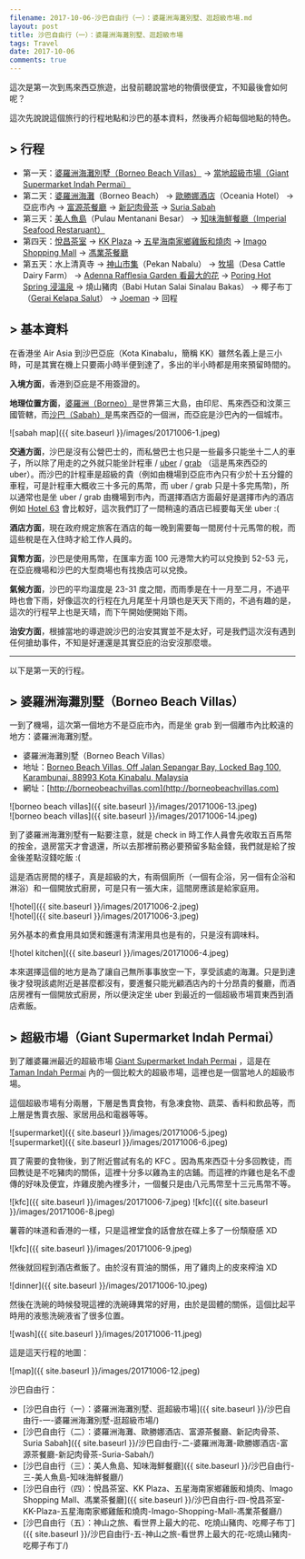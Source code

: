 ```yaml
---
filename: 2017-10-06-沙巴自由行（一）：婆羅洲海灘別墅、逛超級市場.md
layout: post
title: 沙巴自由行（一）：婆羅洲海灘別墅、逛超級市場
tags: Travel
date: 2017-10-06
comments: true
---
```


這次是第一次到馬來西亞旅遊，出發前聽說當地的物價很便宜，不知最後會如何呢？

這次先說說這個旅行的行程地點和沙巴的基本資料，然後再介紹每個地點的特色。

## > 行程

* 第一天：[婆羅洲海灘別墅（Borneo Beach Villas）](https://www.google.com.hk/maps/place/Borneo+Beach+Villas,+163,+Pool+Villa+%26+Locked+Bag+100,+Karambunai,+88993+Kota+Kinabalu,+Sabah,+Malaysia/@6.126068,116.122111,17z/data=!4m2!3m1!1s0x323b1412575d0d47:0xa848421ec85abbb0?hl=en-hk) -> [當地超級市場（Giant Supermarket Indah Permai）](https://www.google.com.hk/maps/place//data=!4m2!3m1!1s0x323b6cb70259c5dd:0x79a35e988c8c69ba?sa=X&hl=en-hk)
* 第二天：[婆羅洲海灘](https://www.google.com.hk/maps/search/borneo+beach/data=!4m2!2m1!4b1?sa=X&hl=en-hk)（Borneo Beach） -> [歐勝娜酒店](https://maps.google.com.hk/maps?oe=UTF-8&hl=en-hk&client=safari&um=1&ie=UTF-8&fb=1&gl=hk&entry=s&sa=X&ftid=0x323b69bc1a5b4ca3:0x538718cb1564c872&gmm=CgIgAQ%3D%3D)（Oceania Hotel） -> 亞庇市內 -> [富源茶餐廳](https://maps.google.com.hk/maps?hl=en-hk&client=safari&yv=2&um=1&ie=UTF-8&fb=1&gl=hk&entry=s&sa=X&ftid=0x323b6985e169d825:0x62554e2c36a62878&gmm=CgIgAQ%3D%3D) -> [新記肉骨茶](https://maps.google.com.hk/maps?oe=UTF-8&hl=en-hk&client=safari&um=1&ie=UTF-8&fb=1&gl=hk&entry=s&sa=X&ftid=0x323b698f60eb5b8b:0x7c734346bd07376e&gmm=CgIgAQ%3D%3D) -> [Suria Sabah](https://maps.google.com.hk/maps?oe=UTF-8&hl=en-hk&client=safari&um=1&ie=UTF-8&fb=1&gl=hk&entry=s&sa=X&ftid=0x323b69861c613767:0xfd775190042ffaf&gmm=CgIgAQ%3D%3D)
* 第三天：[美人魚島](https://www.google.com.hk/maps/place/Pulau+Mantanani+Besar,+Sabah,+Malaysia/@6.7126333,116.3529862,15z/data=!4m2!3m1!1s0x323a8b0a0b1447ef:0x675235df0f3d583e?sa=X&hl=en-hk)（Pulau Mentanani Besar） -> [知味海鮮餐廳（Imperial Seafood Restaruant）](https://maps.google.com.hk/maps?hl=en-hk&client=safari&yv=2&um=1&ie=UTF-8&fb=1&gl=hk&entry=s&sa=X&ftid=0x323b6996dcebfa01:0xcce09ae5e9df3004&gmm=CgIgAQ%3D%3D)
* 第四天：[悅昌茶室](https://www.google.com/maps/search/88000+Pusat+Bandar+Kota+Kinabalu%0A47,+Jalan+Pantai/data=!4m2!2m1!4b1?dg=dbrw&newdg=1) -> [KK Plaza](https://www.google.com.hk/maps/search/kk+plaza/data=!4m2!2m1!4b1?sa=X&hl=en-hk) -> [五星海南家鄉雞飯和燒肉](https://www.google.com.hk/maps/place//data=!4m2!3m1!1s0x323b6988b50f8ceb:0xd166ed348d3222e6?sa=X&hl=en-hk) ->  [Imago Shopping Mall](https://www.google.com.hk/maps/place//data=!4m2!3m1!1s0x323b69bf9343041b:0x33802475c032cd8c?sa=X&hl=en-hk) -> [馮業茶餐廳](https://www.google.com.hk/maps/place//data=!4m2!3m1!1s0x323b698580dc21b7:0xd6d549c846791539?sa=X&hl=en-hk)
* 第五天：水上清真寺 -> [神山市集](https://www.google.com.hk/maps/place/Pekan+Nabalu,+89150+Ranau,+Sabah,+Malaysia/@6.0299369,116.4592218,15z/data=!4m2!3m1!1s0x323b9f98b0a31dc5:0x9a652289e7f151f1?sa=X&hl=en-hk)（Pekan Nabalu） -> [牧場](https://www.google.com.hk/maps/place/desa+dairy+farm/@6.0163256,116.5914956,13z/data=!4m2!3m1!1s0x0:0xe6eb49c35ff2519f?sa=X&hl=en-hk)（Desa Cattle Dairy Farm） -> [Adenna Rafflesia Garden 看最大的花](https://maps.google.com.hk/maps?client=safari&hl=en-hk&biw=551&bih=795&um=1&ie=UTF-8&fb=1&gl=hk&entry=s&sa=X&ftid=0x323bbe08e13833bf:0x5911868a676237cc&gmm=CgIgAQ%3D%3D) -> [Poring Hot Spring 浸溫泉](https://www.google.com.hk/maps/place//data=!4m2!3m1!1s0x323bbde27680ca83:0x6e1212d7f13696ea?sa=X&hl=en-hk) -> 燒山豬肉（Babi Hutan Salai Sinalau Bakas） -> 椰子布丁（[Gerai Kelapa Salut](https://foursquare.com/v/gerai-kelapa-salut/4ea8eda89a522efffb63ed1e)） -> [Joeman](https://www.google.com.hk/maps/place/Joeman+Bistro+%26+Cafe,+Lot+B76,+Jalan+Tun+Fuad+Stephens,+Pusat+Bandar+Kota+Kinabalu,+88000+Kota+Kinabalu,+Sabah,+Malaysia/@5.987565,116.0766099,17z/data=!4m2!3m1!1s0x323b69889cf0495f:0x219c421f94648bbb?hl=en-hk) -> 回程

## > 基本資料

在香港坐 Air Asia 到沙巴亞庇（Kota Kinabalu，簡稱 KK）雖然名義上是三小時，可是其實在機上只要兩小時半便到達了，多出的半小時都是用來預留時間的。

**入境方面**，香港到亞庇是不用簽證的。

**地理位置方面**，[婆羅洲（Borneo）](https://en.m.wikipedia.org/wiki/Borneo)是世界第三大島，由印尼、馬來西亞和汶萊三國管轄，而[沙巴（Sabah）](https://zh.m.wikipedia.org/zh-hk/沙巴)是馬來西亞的一個洲，而亞庇是沙巴內的一個城市。

![sabah map]({{ site.baseurl }}/images/20171006-1.jpeg)

**交通方面**，沙巴是沒有公營巴士的，而私營巴士也只是一些最多只能坐十二人的車子，所以除了用走的之外就只能坐計程車 / [uber](https://www.uber.com/en-HK/) / [grab](https://www.grab.com/sg/https://itunes.apple.com/hk/app/grab-ride-hailing-app/id647268330?l=en&mt=8) （這是馬來西亞的 uber）。而沙巴的計程車是超級的貴（例如由機場到亞庇市內只有少於十五分鐘的車程，可是計程車大概收三十多元的馬幣，而 uber / grab 只是十多完馬幣)，所以通常也是坐 uber / grab 由機場到市內，而選擇酒店方面最好是選擇市內的酒店例如 [Hotel 63](https://hotelsixty3.com/index.html) 會比較好，這次我們訂了一間稍遠的酒店已經要每天坐 uber :(

**酒店方面**，現在政府規定旅客在酒店的每一晚到需要每一間房付十元馬幣的稅，而這些稅是在入住時才給工作人員的。

**貨幣方面**，沙巴是使用馬幣，在匯率方面 100 元港幣大約可以兌換到 52-53 元，在亞庇機場和沙巴的大型商場也有找換店可以兌換。

**氣候方面**，沙巴的平均溫度是 23-31 度之間，而雨季是在十一月至二月，不過平時也會下雨，好像這次的行程在九月尾至十月頭也是天天下雨的，不過有趣的是，這次的行程早上也是天晴，而下午開始便開始下雨。

**治安方面**，根據當地的導遊說沙巴的治安其實並不是太好，可是我們這次沒有遇到任何搶劫事件，不知是好運還是其實亞庇的治安沒那麼壞。

---

以下是第一天的行程。

## > 婆羅洲海灘別墅（Borneo Beach Villas）

一到了機場，這次第一個地方不是亞庇市內，而是坐 grab 到一個離市內比較遠的地方：婆羅洲海灘別墅。

* 婆羅洲海灘別墅（Borneo Beach Villas）
* 地址：[Borneo Beach Villas, Off Jalan Sepangar Bay, Locked Bag 100, Karambunai, 88993 Kota Kinabalu, Malaysia](https://www.google.com.hk/maps/place/Borneo+Beach+Villas,+163,+Pool+Villa+%26+Locked+Bag+100,+Karambunai,+88993+Kota+Kinabalu,+Sabah,+Malaysia/@6.126068,116.122111,17z/data=!4m2!3m1!1s0x323b1412575d0d47:0xa848421ec85abbb0?hl=en-hk)
* 網址：[http://borneobeachvillas.com](http://borneobeachvillas.com)

![borneo beach villas]({{ site.baseurl }}/images/20171006-13.jpeg)  
![borneo beach villas]({{ site.baseurl }}/images/20171006-14.jpeg)

到了婆羅洲海灘別墅有一點要注意，就是 check in 時工作人員會先收取五百馬幣的按金，退房當天才會退還，所以去那裡前務必要預留多點金錢，我們就是給了按金後差點沒錢吃飯 :(

這是酒店房間的樣子，真是超級的大，有兩個廁所（一個有企浴，另一個有企浴和淋浴）和一個開放式廚房，可是只有一張大床，這間房應該是給家庭用。

![hotel]({{ site.baseurl }}/images/20171006-2.jpeg)  
![hotel]({{ site.baseurl }}/images/20171006-3.jpeg)

另外基本的煮食用具如煲和鑊還有清潔用具也是有的，只是沒有調味料。

![hotel kitchen]({{ site.baseurl }}/images/20171006-4.jpeg)

本來選擇這個的地方是為了讓自己無所事事放空一下，享受該處的海灘。只是到達後才發現該處附近是甚麼都沒有，要進餐只能光顧酒店內的十分昂貴的餐廳，而酒店房裡有一個開放式廚房，所以便決定坐 uber 到最近的一個超級市場買東西到酒店煮飯。

## > 超級市場（Giant Supermarket Indah Permai）

到了離婆羅洲最近的超級市場 [Giant Supermarket Indah Permai](https://www.google.com.hk/maps/place//data=!4m2!3m1!1s0x323b6cb70259c5dd:0x79a35e988c8c69ba?sa=X&hl=en-hk) ，這是在 [Taman Indah Permai](https://www.google.com.hk/maps/place/Taman+Indah+Permai,+88400+Kota+Kinabalu,+Sabah,+Malaysia/@6.0685614,116.1551451,13z/data=!4m2!3m1!1s0x323b6cb718b49bed:0x320c7b2a421a6238?hl=en-hk) 內的一個比較大的超級市場，這裡也是一個當地人的超級市場。

這個超級市場有分兩層，下層是售賣食物，有急凍食物、蔬菜、香料和飲品等，而上層是售賣衣服、家居用品和電器等等。

![supermarket]({{ site.baseurl }}/images/20171006-5.jpeg)  
![supermarket]({{ site.baseurl }}/images/20171006-6.jpeg)

買了需要的食物後，到了附近嘗試有名的 KFC 。因為馬來西亞十分多回教徒，而回教徒是不吃豬肉的關係，這裡十分多以雞為主的店鋪。而這裡的炸雞也是名不虛傳的好味及便宜，炸雞皮脆內裡多汁，一個餐只是由八元馬幣至十三元馬幣不等。

![kfc]({{ site.baseurl }}/images/20171006-7.jpeg)
![kfc]({{ site.baseurl }}/images/20171006-8.jpeg)

薯蓉的味道和香港的一樣，只是這裡堂食的話會放在碟上多了一份頹廢感 XD

![kfc]({{ site.baseurl }}/images/20171006-9.jpeg)

然後就回程到酒店煮飯了。由於沒有買油的關係，用了雞肉上的皮來榨油 XD

![dinner]({{ site.baseurl }}/images/20171006-10.jpeg)

然後在洗碗的時候發現這裡的洗碗磚異常的好用，由於是固體的關係，這個比起平時用的液態洗碗液省了很多位置。

![wash]({{ site.baseurl }}/images/20171006-11.jpeg)

這是這天行程的地圖：

![map]({{ site.baseurl }}/images/20171006-12.jpeg)

沙巴自由行：
* [沙巴自由行（一）：婆羅洲海灘別墅、逛超級市場]({{ site.baseurl }}/沙巴自由行-一-婆羅洲海灘別墅-逛超級市場/)
* [沙巴自由行（二）：婆羅洲海灘、歐勝娜酒店、富源茶餐廳、新記肉骨茶、Suria Sabah]({{ site.baseurl }}/沙巴自由行-二-婆羅洲海灘-歐勝娜酒店-富源茶餐廳-新記肉骨茶-Suria-Sabah/)
* [沙巴自由行（三）：美人魚島、知味海鮮餐廳]({{ site.baseurl }}/沙巴自由行-三-美人魚島-知味海鮮餐廳/)
* [沙巴自由行（四）：悅昌茶室、KK Plaza、五星海南家鄉雞飯和燒肉、Imago Shopping Mall、馮業茶餐廳]({{ site.baseurl }}/沙巴自由行-四-悅昌茶室-KK-Plaza-五星海南家鄉雞飯和燒肉-Imago-Shopping-Mall-馮業茶餐廳/)
* [沙巴自由行（五）：神山之旅、看世界上最大的花、吃燒山豬肉、吃椰子布丁]({{ site.baseurl }}/沙巴自由行-五-神山之旅-看世界上最大的花-吃燒山豬肉-吃椰子布丁/)
